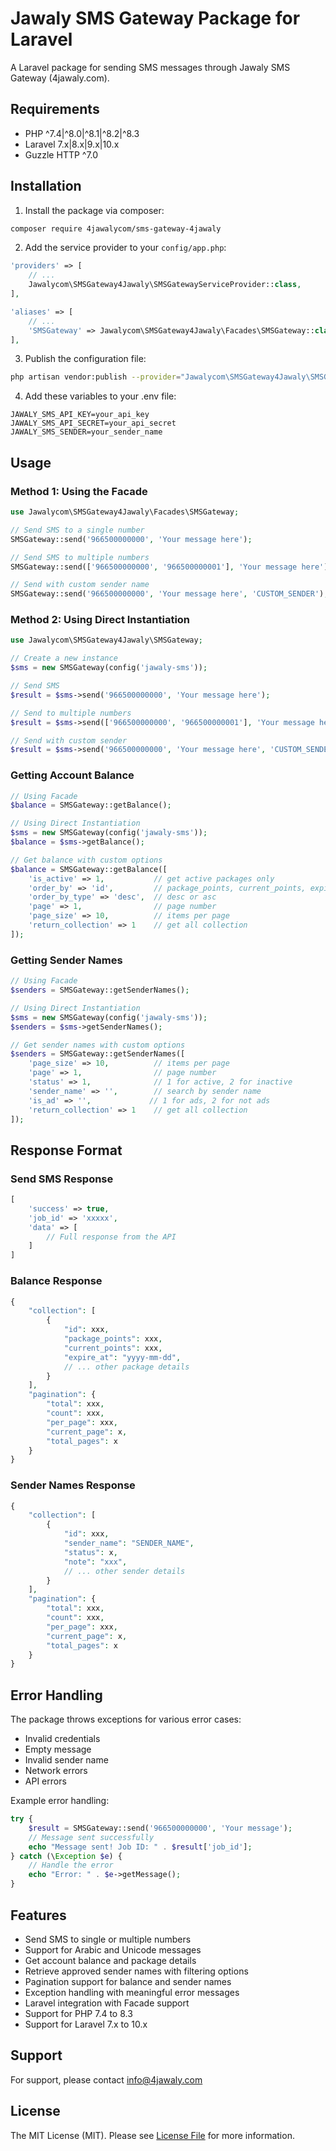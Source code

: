 # Jawaly SMS Gateway Package for Laravel

A Laravel package for sending SMS messages through Jawaly SMS Gateway (4jawaly.com).

## Requirements

- PHP ^7.4|^8.0|^8.1|^8.2|^8.3
- Laravel 7.x|8.x|9.x|10.x
- Guzzle HTTP ^7.0

## Installation

1. Install the package via composer:

```bash
composer require 4jawalycom/sms-gateway-4jawaly
```

2. Add the service provider to your `config/app.php`:

```php
'providers' => [
    // ...
    Jawalycom\SMSGateway4Jawaly\SMSGatewayServiceProvider::class,
],

'aliases' => [
    // ...
    'SMSGateway' => Jawalycom\SMSGateway4Jawaly\Facades\SMSGateway::class,
],
```

3. Publish the configuration file:

```bash
php artisan vendor:publish --provider="Jawalycom\SMSGateway4Jawaly\SMSGatewayServiceProvider"
```

4. Add these variables to your .env file:

```
JAWALY_SMS_API_KEY=your_api_key
JAWALY_SMS_API_SECRET=your_api_secret
JAWALY_SMS_SENDER=your_sender_name
```

## Usage

### Method 1: Using the Facade

```php
use Jawalycom\SMSGateway4Jawaly\Facades\SMSGateway;

// Send SMS to a single number
SMSGateway::send('966500000000', 'Your message here');

// Send SMS to multiple numbers
SMSGateway::send(['966500000000', '966500000001'], 'Your message here');

// Send with custom sender name
SMSGateway::send('966500000000', 'Your message here', 'CUSTOM_SENDER');
```

### Method 2: Using Direct Instantiation

```php
use Jawalycom\SMSGateway4Jawaly\SMSGateway;

// Create a new instance
$sms = new SMSGateway(config('jawaly-sms'));

// Send SMS
$result = $sms->send('966500000000', 'Your message here');

// Send to multiple numbers
$result = $sms->send(['966500000000', '966500000001'], 'Your message here');

// Send with custom sender
$result = $sms->send('966500000000', 'Your message here', 'CUSTOM_SENDER');
```

### Getting Account Balance

```php
// Using Facade
$balance = SMSGateway::getBalance();

// Using Direct Instantiation
$sms = new SMSGateway(config('jawaly-sms'));
$balance = $sms->getBalance();

// Get balance with custom options
$balance = SMSGateway::getBalance([
    'is_active' => 1,           // get active packages only
    'order_by' => 'id',         // package_points, current_points, expire_at or id
    'order_by_type' => 'desc',  // desc or asc
    'page' => 1,                // page number
    'page_size' => 10,          // items per page
    'return_collection' => 1    // get all collection
]);
```

### Getting Sender Names

```php
// Using Facade
$senders = SMSGateway::getSenderNames();

// Using Direct Instantiation
$sms = new SMSGateway(config('jawaly-sms'));
$senders = $sms->getSenderNames();

// Get sender names with custom options
$senders = SMSGateway::getSenderNames([
    'page_size' => 10,          // items per page
    'page' => 1,                // page number
    'status' => 1,              // 1 for active, 2 for inactive
    'sender_name' => '',        // search by sender name
    'is_ad' => '',             // 1 for ads, 2 for not ads
    'return_collection' => 1    // get all collection
]);
```

## Response Format

### Send SMS Response
```php
[
    'success' => true,
    'job_id' => 'xxxxx',
    'data' => [
        // Full response from the API
    ]
]
```

### Balance Response
```php
{
    "collection": [
        {
            "id": xxx,
            "package_points": xxx,
            "current_points": xxx,
            "expire_at": "yyyy-mm-dd",
            // ... other package details
        }
    ],
    "pagination": {
        "total": xxx,
        "count": xxx,
        "per_page": xxx,
        "current_page": x,
        "total_pages": x
    }
}
```

### Sender Names Response
```php
{
    "collection": [
        {
            "id": xxx,
            "sender_name": "SENDER_NAME",
            "status": x,
            "note": "xxx",
            // ... other sender details
        }
    ],
    "pagination": {
        "total": xxx,
        "count": xxx,
        "per_page": xxx,
        "current_page": x,
        "total_pages": x
    }
}
```

## Error Handling

The package throws exceptions for various error cases:
- Invalid credentials
- Empty message
- Invalid sender name
- Network errors
- API errors

Example error handling:
```php
try {
    $result = SMSGateway::send('966500000000', 'Your message');
    // Message sent successfully
    echo "Message sent! Job ID: " . $result['job_id'];
} catch (\Exception $e) {
    // Handle the error
    echo "Error: " . $e->getMessage();
}
```

## Features

- Send SMS to single or multiple numbers
- Support for Arabic and Unicode messages
- Get account balance and package details
- Retrieve approved sender names with filtering options
- Pagination support for balance and sender names
- Exception handling with meaningful error messages
- Laravel integration with Facade support
- Support for PHP 7.4 to 8.3
- Support for Laravel 7.x to 10.x

## Support

For support, please contact info@4jawaly.com

## License

The MIT License (MIT). Please see [License File](LICENSE.md) for more information.
